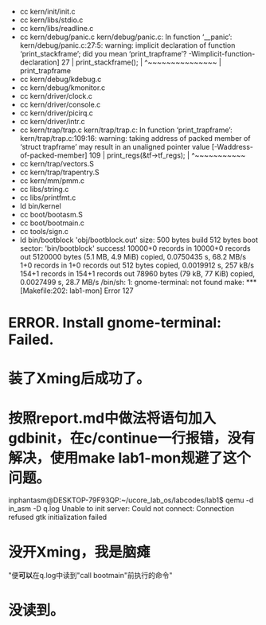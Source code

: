 + cc kern/init/init.c
+ cc kern/libs/stdio.c
+ cc kern/libs/readline.c
+ cc kern/debug/panic.c
kern/debug/panic.c: In function ‘__panic’:
kern/debug/panic.c:27:5: warning: implicit declaration of function ‘print_stackframe’; did you mean ‘print_trapframe’?  -Wimplicit-function-declaration]
   27 |     print_stackframe();
      |     ^~~~~~~~~~~~~~~~
      |     print_trapframe
+ cc kern/debug/kdebug.c
+ cc kern/debug/kmonitor.c
+ cc kern/driver/clock.c
+ cc kern/driver/console.c
+ cc kern/driver/picirq.c
+ cc kern/driver/intr.c
+ cc kern/trap/trap.c
kern/trap/trap.c: In function ‘print_trapframe’:
kern/trap/trap.c:109:16: warning: taking address of packed member of ‘struct trapframe’ may result in an unaligned pointer value [-Waddress-of-packed-member]
  109 |     print_regs(&tf->tf_regs);
      |                ^~~~~~~~~~~~
+ cc kern/trap/vectors.S
+ cc kern/trap/trapentry.S
+ cc kern/mm/pmm.c
+ cc libs/string.c
+ cc libs/printfmt.c
+ ld bin/kernel
+ cc boot/bootasm.S
+ cc boot/bootmain.c
+ cc tools/sign.c
+ ld bin/bootblock
'obj/bootblock.out' size: 500 bytes
build 512 bytes boot sector: 'bin/bootblock' success!
10000+0 records in
10000+0 records out
5120000 bytes (5.1 MB, 4.9 MiB) copied, 0.0750435 s, 68.2 MB/s
1+0 records in
1+0 records out
512 bytes copied, 0.0019912 s, 257 kB/s
154+1 records in
154+1 records out
78960 bytes (79 kB, 77 KiB) copied, 0.0027499 s, 28.7 MB/s
/bin/sh: 1: gnome-terminal: not found
make: *** [Makefile:202: lab1-mon] Error 127
# ERROR. Install gnome-terminal: Failed.

# 装了Xming后成功了。
# 按照report.md中做法将语句加入gdbinit，在c/continue一行报错，没有解决，使用make lab1-mon规避了这个问题。

inphantasm@DESKTOP-79F93QP:~/ucore_lab_os/labcodes/lab1$ qemu -d in_asm -D q.log
Unable to init server: Could not connect: Connection refused
gtk initialization failed
# 没开Xming，我是脑瘫

"便**可以**在q.log中读到"call bootmain"前执行的命令"
# 没读到。
